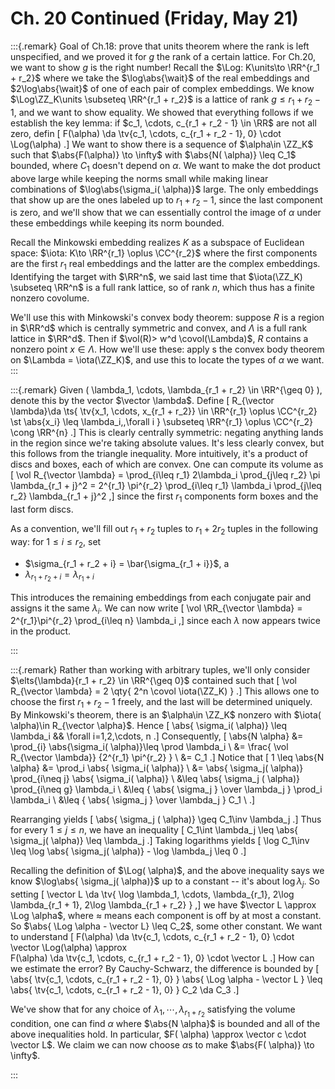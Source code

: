 # Ch. 20 Continued (Friday, May 21)


:::{.remark}
Goal of Ch.18: prove that units theorem where the rank is left unspecified, and we proved it for $g$ the rank of a certain lattice.
For Ch.20, we want to show $g$ is the right number!
Recall the $\Log: K\units\to \RR^{r_1 + r_2}$ where we take the $\log\abs{\wait}$ of the real embeddings and $2\log\abs{\wait}$ of one of each pair of complex embeddings.
We know $\Log\ZZ_K\units \subseteq \RR^{r_1 + r_2}$ is a lattice of rank $g \leq r_1 + r_2 - 1$, and we want to show equality.
We showed that everything follows if we establish the key lemma: if $c_1, \cdots, c_{r_1 + r_2 - 1} \in \RR$ are not all zero, defin
\[
F(\alpha) \da \tv{c_1, \cdots, c_{r_1 + r_2 - 1}, 0} \cdot \Log(\alpha)
.\]
We want to show there is a sequence of $\alpha\in \ZZ_K$ such that $\abs{F(\alpha)} \to \infty$ with $\abs{N( \alpha)} \leq C_1$ bounded, where $C_1$ doesn't depend on $\alpha$.
We want to make the dot product above large while keeping the norms small while making linear combinations of $\log\abs{\sigma_i( \alpha)}$ large.
The only embeddings that show up are the ones labeled up to $r_1 + r_2 - 1$, since the last component is zero, and we'll show that we can essentially control the image of $\alpha$ under these embeddings while keeping its norm bounded.

Recall the Minkowski embedding realizes $K$ as a subspace of Euclidean space: $\iota: K\to \RR^{r_1} \oplus \CC^{r_2}$ where the first components are the first $r_1$ real embeddings and the latter are the complex embeddings.
Identifying the target with $\RR^n$, we said last time that $\iota(\ZZ_K) \subseteq \RR^n$ is a full rank lattice, so of rank $n$, which thus has a finite nonzero covolume.

We'll use this with Minkowski's convex body theorem: suppose $R$ is a region in $\RR^d$ which is centrally symmetric and convex, and $\Lambda$ is a full rank lattice in $\RR^d$.
Then if $\vol(R)> w^d \covol(\Lambda)$, $R$ contains a nonzero point $x\in \Lambda$.
How we'll use these: apply s the convex body theorem on $\Lambda = \iota(\ZZ_K)$, and use this to locate the types of $\alpha$ we want.
:::


:::{.remark}
Given \( \lambda_1, \cdots, \lambda_{r_1 + r_2} \in \RR^{\geq 0} \), denote this by the vector $\vector \lambda$.
Define
\[
R_{\vector \lambda}\da \ts{ \tv{x_1, \cdots, x_{r_1 + r_2}} \in \RR^{r_1} \oplus \CC^{r_2} \st \abs{x_i} \leq \lambda_i\,\,\forall i  } \subseteq \RR^{r_1} \oplus \CC^{r_2} \cong \RR^{n}
.\]
This is clearly centrally symmetric: negating anything lands in the region since we're taking absolute values.
It's less clearly convex, but this follows from the triangle inequality.
More intuitively, it's a product of discs and boxes, each of which are convex.
One can compute its volume as 
\[
\vol R_{\vector \lambda} = \prod_{i\leq r_1} 2\lambda_i \prod_{j\leq r_2} \pi \lambda_{r_1 + j}^2
= 2^{r_1} \pi^{r_2} \prod_{i\leq r_1} \lambda_i \prod_{j\leq r_2} \lambda_{r_1 + j}^2
,\]
since the first $r_1$ components form boxes and the last form discs.

As a convention, we'll fill out $r_1+r_2$ tuples to $r_1 + 2r_2$ tuples in the following way: for $1 \leq i\leq r_2$,  set 

- $\sigma_{r_1 + r_2 + i} = \bar{\sigma_{r_1 + i}}$, a
- $\lambda_{r_1 + r_2 + i} = \lambda_{r_1 + i}$

This introduces the remaining embeddings from each conjugate pair and assigns it the same $\lambda_i$.
We can now write
\[
\vol \RR_{\vector \lambda} = 2^{r_1}\pi^{r_2} \prod_{i\leq n} \lambda_i
,\]
since each $\lambda$ now appears twice in the product.

:::


:::{.remark}
Rather than working with arbitrary tuples, we'll only consider $\elts{\lambda}{r_1 + r_2} \in \RR^{\geq 0}$ contained such that
\[
\vol R_{\vector \lambda} = 2 \qty{ 2^n \covol \iota(\ZZ_K) }
.\]
This allows one to choose the first $r_1 + r_2-1$ freely, and the last will be determined uniquely.
By Minkowski's theorem, there is an $\alpha\in \ZZ_K$ nonzero with $\iota( \alpha)\in R_{\vector \alpha}$.
Hence
\[
\abs{ \sigma_i( \alpha)} \leq \lambda_i && \forall i=1,2,\cdots, n
.\]
Consequently,
\[
\abs{N \alpha} 
&= \prod_{i} \abs{\sigma_i( \alpha)}\leq \prod \lambda_i \\
&= \frac{ \vol R_{\vector \lambda}} {2^{r_1} \pi^{r_2} } \\
&= C_1
.\]
Notice that
\[
1 \leq \abs{N \alpha} 
&= \prod_i \abs{ \sigma_i( \alpha)} \\
&= \abs{ \sigma_j( \alpha)} \prod_{i\neq j} \abs{ \sigma_i( \alpha)} \\
&\leq \abs{ \sigma_j ( \alpha)} \prod_{i\neq g} \lambda_i \\
&\leq { \abs{ \sigma_j } \over \lambda_j } \prod_i \lambda_i \\
&\leq { \abs{ \sigma_j } \over \lambda_j } C_1 \\
.\]

Rearranging yields
\[
\abs{ \sigma_j ( \alpha)} \geq C_1\inv \lambda_j
.\]
Thus for every $1\leq j \leq n$, we have an inequality
\[
C_1\int \lambda_j \leq \abs{ \sigma_j( \alpha)} \leq \lambda_j
.\]
Taking logarithms yields
\[
\log C_1\inv \leq \log \abs{ \sigma_j( \alpha)} - \log \lambda_j \leq 0
.\]

Recalling the definition of $\Log( \alpha)$, and the above inequality says we know $\log\abs{ \sigma_j( \alpha)}$ up to a constant -- it's about $\log \lambda_j$.
So setting
\[
\vector L \da
\tv{ 
\log \lambda_1, \cdots, \lambda_{r_1}, 2\log \lambda_{r_1 + 1}, 2\log \lambda_{r_1 + r_2}
}
,\]
we have $\vector L \approx \Log \alpha$, where $\approx$ means each component is off by at most a constant.
So $\abs{ \Log \alpha - \vector L} \leq C_2$, some other constant.
We want to understand 
\[ 
F(\alpha) \da \tv{c_1, \cdots, c_{r_1 + r_2 - 1}, 0} \cdot \vector \Log(\alpha)
\approx  
F(\alpha) \da \tv{c_1, \cdots, c_{r_1 + r_2 - 1}, 0} \cdot \vector L
.\] 
How can we estimate the error?
By Cauchy-Schwarz, the difference is bounded by
\[
\abs{
\tv{c_1, \cdots, c_{r_1 + r_2 - 1}, 0} 
}
\abs{
\Log \alpha - \vector L
}
\leq 
\abs{
\tv{c_1, \cdots, c_{r_1 + r_2 - 1}, 0} 
}
C_2
\da 
C_3
.\]

We've show that for any choice of $\lambda_1, \cdots, \lambda_{r_1 + r_2}$ satisfying the volume condition, one can find $\alpha$ where $\abs{N \alpha}$ is bounded and all of the above inequalities hold.
In particular, $F( \alpha) \approx \vector c \cdot \vector L$.
We claim we can now choose $\alpha$s to make $\abs{F( \alpha)} \to \infty$.


:::



